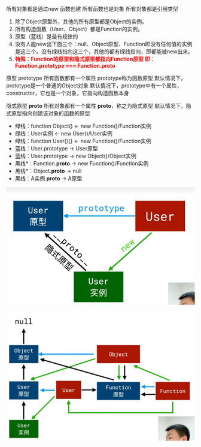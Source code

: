 
所有对象都是通过new 函数创建
所有函数也是对象
所有对象都是引用类型

1. 除了Object原型外，其他的所有原型都是Object的实例。
2. 所有构造函数（User、Object）都是Function的实例。
3. 原型（蓝线）是最有规律的
4. 没有人能new出下面三个：null、Object原型、Function即没有任何值的实例是这三个。没有绿线指向这三个，其他的都有绿线指向，即都能被new出来。
5. <span style="color: red">**特殊：Function的原型和隐式原型都指向Function原型 即：Function.prototype === Function.__proto__**</span>


原型 prototype
 所有函数都有一个属性 prototype称为函数原型
 默认情况下，prototype是一个普通的Object对象
 默认情况下，prototype中有一个属性，constructor，它也是一个对象，它指向构造函数本身

隐式原型 __proto__
 所有对象都有一个属性 __proto__，称之为隐式原型
 默认情况下，隐式原型指向创建该对象的函数的原型



* 绿线：function Object() <- new Function()/Function实例
* 绿线：User实例 <- new User()/User实例
* 绿线：function User(){} <- new Function()/Function实例
* 蓝线：User.prototype -> User原型 
* 蓝线：User.prototype -> new Object()/Object实例
* 黑线*：Function.__proto__ -> new Function()/Function实例
* 黑线*：Object.__proto__ -> null
* 黑线：A实例.__proto__ -> A原型

![图1](image.png)

![图2](image-1.png)

